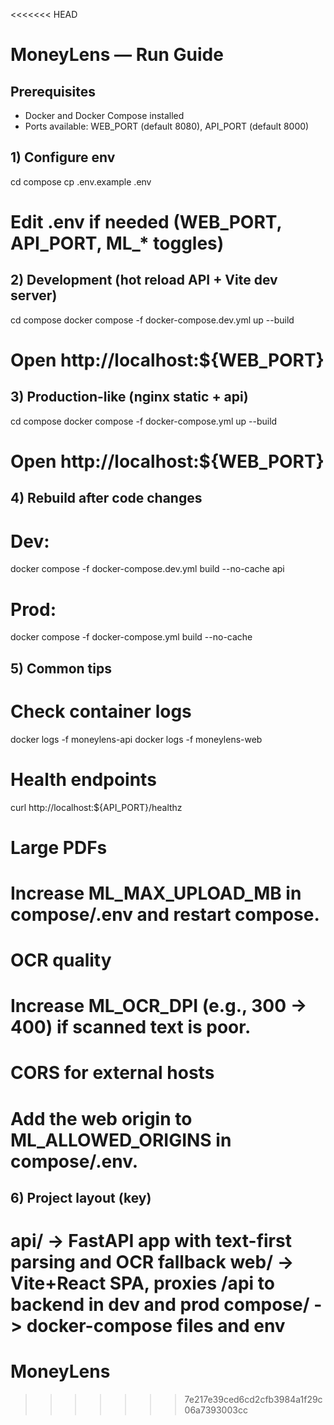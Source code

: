 <<<<<<< HEAD
# MoneyLens — Run Guide

## Prerequisites
- Docker and Docker Compose installed
- Ports available: WEB_PORT (default 8080), API_PORT (default 8000)

## 1) Configure env
cd compose
cp .env.example .env
# Edit .env if needed (WEB_PORT, API_PORT, ML_* toggles)

## 2) Development (hot reload API + Vite dev server)
cd compose
docker compose -f docker-compose.dev.yml up --build
# Open http://localhost:${WEB_PORT}

## 3) Production-like (nginx static + api)
cd compose
docker compose -f docker-compose.yml up --build
# Open http://localhost:${WEB_PORT}

## 4) Rebuild after code changes
# Dev:
docker compose -f docker-compose.dev.yml build --no-cache api
# Prod:
docker compose -f docker-compose.yml build --no-cache

## 5) Common tips
# Check container logs
docker logs -f moneylens-api
docker logs -f moneylens-web

# Health endpoints
curl http://localhost:${API_PORT}/healthz

# Large PDFs
# Increase ML_MAX_UPLOAD_MB in compose/.env and restart compose.

# OCR quality
# Increase ML_OCR_DPI (e.g., 300 -> 400) if scanned text is poor.

# CORS for external hosts
# Add the web origin to ML_ALLOWED_ORIGINS in compose/.env.

## 6) Project layout (key)
api/   -> FastAPI app with text-first parsing and OCR fallback
web/   -> Vite+React SPA, proxies /api to backend in dev and prod
compose/ -> docker-compose files and env
=======
# MoneyLens
>>>>>>> 7e217e39ced6cd2cfb3984a1f29c06a7393003cc
